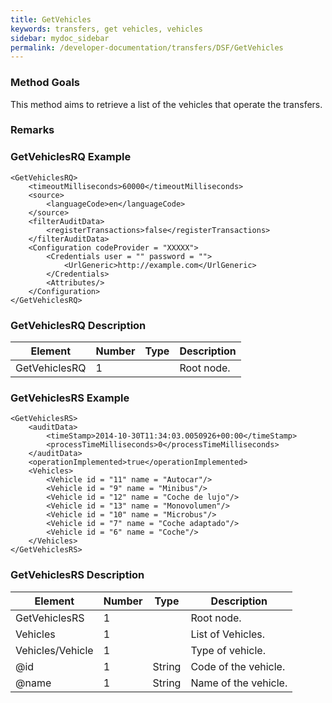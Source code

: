 ```yaml
---
title: GetVehicles
keywords: transfers, get vehicles, vehicles
sidebar: mydoc_sidebar
permalink: /developer-documentation/transfers/DSF/GetVehicles
---
```




### Method Goals


This method aims to retrieve a list of the vehicles that operate the
transfers.



### Remarks




### GetVehiclesRQ Example


    <GetVehiclesRQ>
        <timeoutMilliseconds>60000</timeoutMilliseconds>
        <source>
            <languageCode>en</languageCode>
        </source>
        <filterAuditData>
            <registerTransactions>false</registerTransactions>
        </filterAuditData>
        <Configuration codeProvider = "XXXXX">
            <Credentials user = "" password = "">
                <UrlGeneric>http://example.com</UrlGeneric>
            </Credentials>
            <Attributes/>
        </Configuration>
    </GetVehiclesRQ>



### GetVehiclesRQ Description




| **Element**		| **Number**	| **Type**	| **Description**	|
| --------------------- | ------------- | ------------- | --------------------- |
| GetVehiclesRQ		| 1          	|		| Root node.		|



### GetVehiclesRS Example


    <GetVehiclesRS>
        <auditData>
            <timeStamp>2014-10-30T11:34:03.0050926+00:00</timeStamp>
            <processTimeMilliseconds>0</processTimeMilliseconds>
        </auditData>
        <operationImplemented>true</operationImplemented>
        <Vehicles>
            <Vehicle id = "11" name = "Autocar"/>
            <Vehicle id = "9" name = "Minibus"/>
            <Vehicle id = "12" name = "Coche de lujo"/>
            <Vehicle id = "13" name = "Monovolumen"/>
            <Vehicle id = "10" name = "Microbus"/>
            <Vehicle id = "7" name = "Coche adaptado"/>
            <Vehicle id = "6" name = "Coche"/>
        </Vehicles>
    </GetVehiclesRS>



### GetVehiclesRS Description




| **Element**			| **Number**	| **Type**	| **Description**			|
| ----------------------------- | ------------- | ------------- | ------------------------------------- |
| GetVehiclesRS			| 1          	|		| Root node.     			|
| Vehicles   			| 1          	|		| List of Vehicles.			|
| Vehicles/Vehicle		| 1          	|		| Type of vehicle.			|
| @id        			| 1    		| String	| Code of the vehicle. 			|
| @name      			| 1    		| String	| Name of the vehicle.			|

